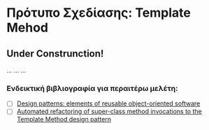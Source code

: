 # Πρότυπο Σχεδίασης: Template Mehod

## Under Construnction!
...
...
...


### Ενδεικτική βιβλιογραφία για περαιτέρω μελέτη:
- [ ] [Design patterns: elements of reusable object-oriented software](http://faculty.chas.uni.edu/~wallingf/teaching/062/sessions/support/pattern-examples.pdf)
- [ ] [Automated refactoring of super-class method invocations to the Template Method design pattern](https://www2.aueb.gr/users/bzafiris/docs/infsof2016-zafeiris-call_super.pdf)
